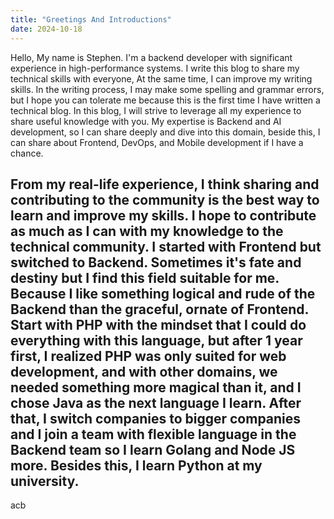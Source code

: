 ```yaml
---
title: "Greetings And Introductions"
date: 2024-10-18
---
```

Hello, My name is Stephen. I'm a backend developer with significant experience in high-performance systems. I write this blog to share my technical skills with everyone, At the same time, I can improve my writing skills.
In the writing process, I may make some spelling and grammar errors, but I hope you can tolerate me because this is the first time I have written a technical blog. In this blog, I will strive to leverage all my experience to share useful knowledge with you. My expertise is Backend and AI development, so I can share deeply and dive into this domain, beside this, I can share about Frontend, DevOps, and Mobile development if I have a chance.

From my real-life experience, I think sharing and contributing to the community is the best way to learn and improve my skills. I hope to contribute as much as I can with my knowledge to the technical community.
I started with Frontend but switched to Backend. Sometimes it's fate and destiny but I find this field suitable for me. Because I like something logical and rude of the Backend than the graceful, ornate of Frontend.
Start with PHP with the mindset that I could do everything with this language, but after 1 year first, I realized PHP was only suited for web development, and with other domains, we needed something more magical than it, and I chose Java as the next language I learn. After that, I switch companies to bigger companies and I join a team with flexible language in the Backend team so I learn Golang and Node JS more. Besides this, I learn Python at my university.
---
acb

